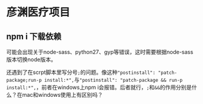 # 彦渊医疗项目

## npm i 下载依赖
可能会出现关于node-sass、python27、gyp等错误，这时需要根据node-sass版本切换node版本。

还遇到了在scrpt脚本里写分号`;`的问题。像这种`"postinstall": "patch-package;run-p install:*",`与`"postinstall": "patch-package && run-p install:*",`，前者在windows上npm i会报错。后者就行，`;`和`&&`的作用分别是什么？在mac和windows使用上有区别吗？